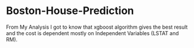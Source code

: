 # Boston-House-Prediction
From My Analysis I got to know that xgboost algorithm gives the best result and the cost is dependent mostly on Independent Variables (LSTAT and RM).
